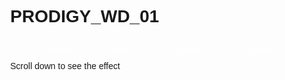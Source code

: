 # PRODIGY_WD_01
<!DOCTYPE html>
<html lang="en">
<head>
  <meta charset="UTF-8">
  <meta name="viewport" content="width=device-width, initial-scale=1.0">
  <title>Interactive Navigation Menu</title>
  <style>
    body {
      margin: 0;
      font-family: Arial, sans-serif;
    }

    #navbar {
      position: fixed;
      top: 0;
      width: 100%;
      background-color: rgba(0, 0, 255, 0.5); /* Initial background color */
      transition: background-color 0.3s ease;
    }

    #navbar ul {
      list-style-type: none;
      margin: 0;
      padding: 0;
      text-align: center;
    }

    #navbar li {
      display: inline-block;
      margin-right: 20px;
    }

    #navbar a {
      display: block;
      padding: 10px 20px;
      color: white;
      text-decoration: none;
    }

    #navbar a:hover {
      background-color: rgba(0, 0, 255, 0.7); /* Background color on hover */
    }
  </style>
</head>
<body>
  <nav id="navbar">
    <ul>
      <li><a href="#home">Home</a></li>
      <li><a href="#about">About</a></li>
      <li><a href="#services">Services</a></li>
      <li><a href="#contact">Contact</a></li>
    </ul>
  </nav>

  <div id="content">
    <!-- Your page content goes here -->
    <div style="height: 2000px;">Scroll down to see the effect</div>
  </div>

  <script>
    window.addEventListener('scroll', function() {
      var navbar = document.getElementById('navbar');
      if (window.scrollY > 50) {
        navbar.style.backgroundColor = 'rgba(0, 0, 255, 0.8)'; // Change background color when scrolled
      } else {
        navbar.style.backgroundColor = 'rgba(0, 0, 255, 0.5)'; // Revert to initial background color
      }
    });
  </script>
</body>
</html>
